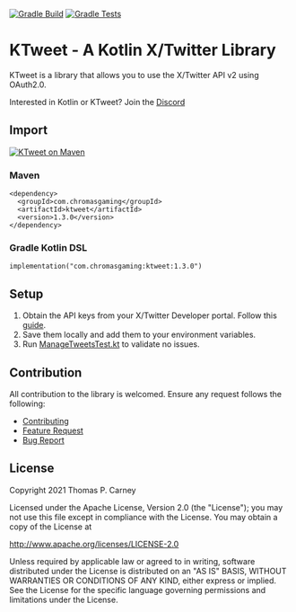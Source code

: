 [![Gradle Build](https://github.com/ChromasIV/KTweet/actions/workflows/gradle-build.yml/badge.svg?branch=master)](https://github.com/ChromasIV/KTweet/actions/workflows/gradle-build.yml) [![Gradle Tests](https://github.com/ChromasIV/KTweet/actions/workflows/gradle-tests.yml/badge.svg?branch=master)](https://github.com/ChromasIV/KTweet/actions/workflows/gradle-tests.yml)
# KTweet - A Kotlin X/Twitter Library
KTweet is a library that allows you to use the X/Twitter API v2 using OAuth2.0.

Interested in Kotlin or KTweet? 
Join the [Discord](https://discord.gg/aSBXXkzb3f)

## Import
[![KTweet on Maven](https://img.shields.io/maven-central/v/com.chromasgaming/ktweet?label=latest%20version)](https://central.sonatype.com/search?namespace=com.chromasgaming&q=g%253Acom.chromasgaming%2520a%253Aktweet)

### Maven
```
<dependency>
  <groupId>com.chromasgaming</groupId>
  <artifactId>ktweet</artifactId>
  <version>1.3.0</version>
</dependency>
```

### Gradle Kotlin DSL

```
implementation("com.chromasgaming:ktweet:1.3.0")
```

## Setup
1. Obtain the API keys from your X/Twitter Developer portal. Follow this [guide](https://developer.twitter.com/en/docs/twitter-api/getting-started/getting-access-to-the-twitter-api).
2. Save them locally and add them to your environment variables. 
3. Run [ManageTweetsTest.kt](src/test/kotlin/com/chromasgaming/ktweet/api/ManageTweetsAPITest.kt) to validate no issues.

## Contribution  
All contribution to the library is welcomed.
Ensure any request follows the following:

 - [Contributing](https://github.com/ChromasIV/KTweet/blob/ChromasIV-contributing-draft-1/CONTRIBUTING.md)
 - [Feature Request](https://github.com/ChromasIV/KTweet/blob/master/.github/ISSUE_TEMPLATE/feature_request.md)
 - [Bug Report](https://github.com/ChromasIV/KTweet/blob/master/.github/ISSUE_TEMPLATE/bug_report.md)


## License
   Copyright 2021 Thomas P. Carney

   Licensed under the Apache License, Version 2.0 (the "License");
   you may not use this file except in compliance with the License.
   You may obtain a copy of the License at
   
   http://www.apache.org/licenses/LICENSE-2.0

   Unless required by applicable law or agreed to in writing, software
   distributed under the License is distributed on an "AS IS" BASIS,
   WITHOUT WARRANTIES OR CONDITIONS OF ANY KIND, either express or implied.
   See the License for the specific language governing permissions and
   limitations under the License.
